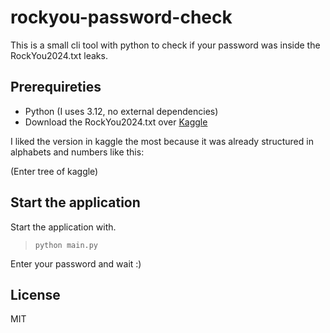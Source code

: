# rockyou-password-check

This is a small cli tool with python to check if your password was inside the RockYou2024.txt leaks.

## Prerequireties
- Python (I uses 3.12, no external dependencies)
- Download the RockYou2024.txt over [Kaggle](https://www.kaggle.com/datasets/bwandowando/common-password-list-rockyou2024-txt)

I liked the version in kaggle the most because it was already structured in alphabets and numbers like this:

(Enter tree of kaggle)

## Start the application

Start the application with.
> ```python main.py```

Enter your password and wait :)

## License

MIT